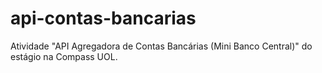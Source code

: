 # api-contas-bancarias
Atividade "API Agregadora de Contas Bancárias (Mini Banco Central)" do estágio na Compass UOL.
